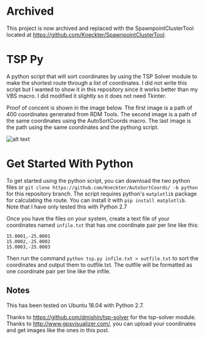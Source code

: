 # Archived
This project is now archived and replaced with the SpawnpointClusterTool located at https://github.com/Kneckter/SpawnpointClusterTool.

# TSP Py
A python script that will sort coordinates by using the TSP Solver module to make the shortest route through a list of coordinates. I did not write this script but I wanted to show it in this repository since it works better than my VBS macro. I did modified it slightly so it does not need Tkinter. 

Proof of concent is shown in the image below. The first image is a path of 400 coordinates generated from RDM Tools. The second image is a path of the same coordinates using the AutoSortCoords macro. The last image is the path using the same coordinates and the pythong script.

![alt text](https://raw.githubusercontent.com/Kneckter/AutoSortCoords/python/Proof.png)

# Get Started With Python
To get started using the python script, you can download the two python files or `git clone https://github.com/Kneckter/AutoSortCoords/ -b python` for this repository branch. The script requires python's `matplotlib` package for calculating the route. You can install it with `pip install matplotlib`. Note that I have only tested this with Python 2.7

Once you have the files on your system, create a text file of your coordinates named `infile.txt` that has one coordinate pair per line like this: 
```
15.0001,-25.0001
15.0002,-25.0002
15.0003,-25.0003
```

Then run the command `python tsp.py infile.txt > outfile.txt` to sort the coordinates and output them to outfile.txt. The outfile will be formatted as one coordinate pair per line like the infile.

## Notes
This has been tested on Ubuntu 18.04 with Python 2.7. 

Thanks to https://github.com/dmishin/tsp-solver for the tsp-solver module.
Thanks to http://www.gpsvisualizer.com/, you can upload your coordinates and get images like the ones in this post.
